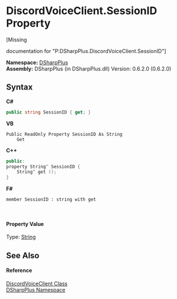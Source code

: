 # DiscordVoiceClient.SessionID Property 
 

\[Missing <summary> documentation for "P:DSharpPlus.DiscordVoiceClient.SessionID"\]

**Namespace:**&nbsp;<a href="503971eb-de5e-a570-9922-de9500a9b1cc">DSharpPlus</a><br />**Assembly:**&nbsp;DSharpPlus (in DSharpPlus.dll) Version: 0.6.2.0 (0.6.2.0)

## Syntax

**C#**<br />
``` C#
public string SessionID { get; }
```

**VB**<br />
``` VB
Public ReadOnly Property SessionID As String
	Get
```

**C++**<br />
``` C++
public:
property String^ SessionID {
	String^ get ();
}
```

**F#**<br />
``` F#
member SessionID : string with get

```

<br />

#### Property Value
Type: <a href="http://msdn2.microsoft.com/en-us/library/s1wwdcbf" target="_blank">String</a>

## See Also


#### Reference
<a href="cb2896d5-fa4d-77de-0710-64ed5d5badbf">DiscordVoiceClient Class</a><br /><a href="503971eb-de5e-a570-9922-de9500a9b1cc">DSharpPlus Namespace</a><br />